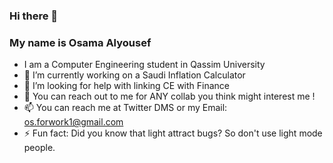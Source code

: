 ### Hi there 👋 
### My name is Osama Alyousef

<!--
**osalyousef/osalyousef** is a ✨ _special_ ✨ repository because its `README.md` (this file) appears on your GitHub profile.
-->

- I am a Computer Engineering student in Qassim University
- 🔭 I’m currently working on a Saudi Inflation Calculator
- 🤔 I’m looking for help with linking CE with Finance
- 👯 You can reach out to me for ANY collab you think might interest me !
- 📫 You can reach me at Twitter DMS or my Email: os.forwork1@gmail.com
- ⚡ Fun fact: Did you know that light attract bugs? So don't use light mode people.
